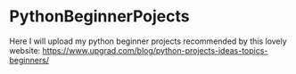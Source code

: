 # PythonBeginnerPojects

Here I will upload my python beginner projects recommended by this lovely website: https://www.upgrad.com/blog/python-projects-ideas-topics-beginners/
